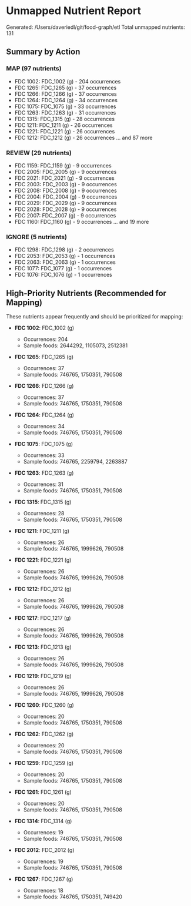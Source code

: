 # Unmapped Nutrient Report
Generated: /Users/daveriedl/git/food-graph/etl
Total unmapped nutrients: 131

## Summary by Action
### MAP (97 nutrients)
- FDC 1002: FDC_1002 (g) - 204 occurrences
- FDC 1265: FDC_1265 (g) - 37 occurrences
- FDC 1266: FDC_1266 (g) - 37 occurrences
- FDC 1264: FDC_1264 (g) - 34 occurrences
- FDC 1075: FDC_1075 (g) - 33 occurrences
- FDC 1263: FDC_1263 (g) - 31 occurrences
- FDC 1315: FDC_1315 (g) - 28 occurrences
- FDC 1211: FDC_1211 (g) - 26 occurrences
- FDC 1221: FDC_1221 (g) - 26 occurrences
- FDC 1212: FDC_1212 (g) - 26 occurrences
  ... and 87 more

### REVIEW (29 nutrients)
- FDC 1159: FDC_1159 (g) - 9 occurrences
- FDC 2005: FDC_2005 (g) - 9 occurrences
- FDC 2021: FDC_2021 (g) - 9 occurrences
- FDC 2003: FDC_2003 (g) - 9 occurrences
- FDC 2008: FDC_2008 (g) - 9 occurrences
- FDC 2004: FDC_2004 (g) - 9 occurrences
- FDC 2029: FDC_2029 (g) - 9 occurrences
- FDC 2028: FDC_2028 (g) - 9 occurrences
- FDC 2007: FDC_2007 (g) - 9 occurrences
- FDC 1160: FDC_1160 (g) - 9 occurrences
  ... and 19 more

### IGNORE (5 nutrients)
- FDC 1298: FDC_1298 (g) - 2 occurrences
- FDC 2053: FDC_2053 (g) - 1 occurrences
- FDC 2063: FDC_2063 (g) - 1 occurrences
- FDC 1077: FDC_1077 (g) - 1 occurrences
- FDC 1076: FDC_1076 (g) - 1 occurrences

## High-Priority Nutrients (Recommended for Mapping)
These nutrients appear frequently and should be prioritized for mapping:

- **FDC 1002**: FDC_1002 (g)
  - Occurrences: 204
  - Sample foods: 2644292, 1105073, 2512381

- **FDC 1265**: FDC_1265 (g)
  - Occurrences: 37
  - Sample foods: 746765, 1750351, 790508

- **FDC 1266**: FDC_1266 (g)
  - Occurrences: 37
  - Sample foods: 746765, 1750351, 790508

- **FDC 1264**: FDC_1264 (g)
  - Occurrences: 34
  - Sample foods: 746765, 1750351, 790508

- **FDC 1075**: FDC_1075 (g)
  - Occurrences: 33
  - Sample foods: 746765, 2259794, 2263887

- **FDC 1263**: FDC_1263 (g)
  - Occurrences: 31
  - Sample foods: 746765, 1750351, 790508

- **FDC 1315**: FDC_1315 (g)
  - Occurrences: 28
  - Sample foods: 746765, 1750351, 790508

- **FDC 1211**: FDC_1211 (g)
  - Occurrences: 26
  - Sample foods: 746765, 1999626, 790508

- **FDC 1221**: FDC_1221 (g)
  - Occurrences: 26
  - Sample foods: 746765, 1999626, 790508

- **FDC 1212**: FDC_1212 (g)
  - Occurrences: 26
  - Sample foods: 746765, 1999626, 790508

- **FDC 1217**: FDC_1217 (g)
  - Occurrences: 26
  - Sample foods: 746765, 1999626, 790508

- **FDC 1213**: FDC_1213 (g)
  - Occurrences: 26
  - Sample foods: 746765, 1999626, 790508

- **FDC 1219**: FDC_1219 (g)
  - Occurrences: 26
  - Sample foods: 746765, 1999626, 790508

- **FDC 1260**: FDC_1260 (g)
  - Occurrences: 20
  - Sample foods: 746765, 1750351, 790508

- **FDC 1262**: FDC_1262 (g)
  - Occurrences: 20
  - Sample foods: 746765, 1750351, 790508

- **FDC 1259**: FDC_1259 (g)
  - Occurrences: 20
  - Sample foods: 746765, 1750351, 790508

- **FDC 1261**: FDC_1261 (g)
  - Occurrences: 20
  - Sample foods: 746765, 1750351, 790508

- **FDC 1314**: FDC_1314 (g)
  - Occurrences: 19
  - Sample foods: 746765, 1750351, 790508

- **FDC 2012**: FDC_2012 (g)
  - Occurrences: 19
  - Sample foods: 746765, 1750351, 790508

- **FDC 1267**: FDC_1267 (g)
  - Occurrences: 18
  - Sample foods: 746765, 1750351, 749420
